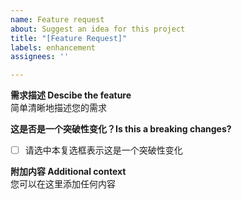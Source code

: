 ```yaml
---
name: Feature request
about: Suggest an idea for this project
title: "[Feature Request]"
labels: enhancement
assignees: ''

---
```


**需求描述 Descibe the feature**  
简单清晰地描述您的需求

**这是否是一个突破性变化？Is this a breaking changes?**  
- [ ] 请选中本复选框表示这是一个突破性变化

**附加内容 Additional context**  
您可以在这里添加任何内容

